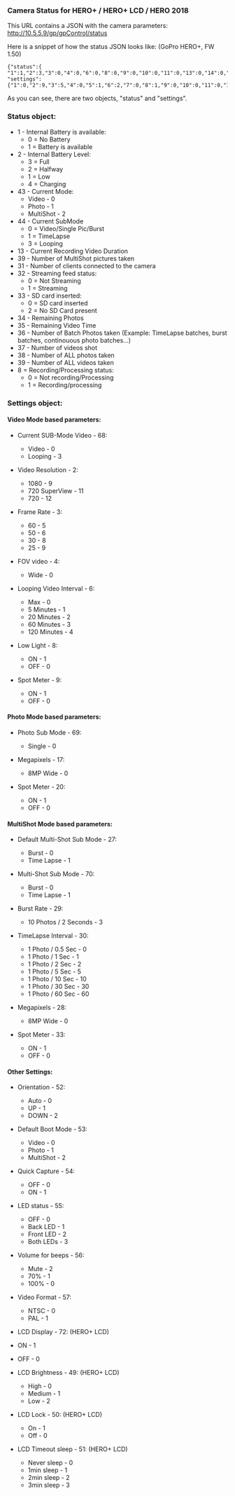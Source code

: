 ### Camera Status for HERO+ / HERO+ LCD / HERO 2018

This URL contains a JSON with the camera parameters: http://10.5.5.9/gp/gpControl/status

Here is a snippet of how the status JSON looks like: (GoPro HERO+, FW 1.50)

```
{"status":{
"1":1,"2":3,"3":0,"4":0,"6":0,"8":0,"9":0,"10":0,"11":0,"13":0,"14":0,"15":0,"16":0,"17":1,"19":0,"20":0,"21":0,"22":0,"23":0,"24":0,"26":0,"27":0,"28":0,"29":"","30":"goproheroplus","31":0,"32":0,"33":0,"34":8926,"35":9840,"36":0,"37":0,"38":0,"39":0,"40":"%10%0B%13%0B%34%3B","41":0,"42":0,"43":0,"44":3,"45":0,"46":0,"47":0,"48":0,"49":0,"54":32013910016,"55":1,"56":4,"57":0,"58":0,"59":0,"60":500,"61":2,"62":0,"63":0},
"settings": {"1":0,"2":9,"3":5,"4":0,"5":1,"6":2,"7":0,"8":1,"9":0,"10":0,"11":0,"12":0,"13":0,"14":4,"15":0,"16":0,"17":0,"18":0,"19":0,"20":0,"21":0,"22":0,"23":0,"24":0,"25":0,"26":0,"27":0,"28":0,"29":3,"30":1,"31":0,"32":10,"33":0,"34":0,"35":0,"36":0,"37":0,"38":0,"39":0,"40":0,"41":0,"42":0,"43":0,"44":0,"45":0,"46":0,"47":0,"48":0,"49":100,"50":0,"51":1,"52":1,"53":0,"54":1,"55":3,"56":0,"57":0,"58":0,"59":0,"60":8,"61":1,"62":700000,"63":1,"64":2,"65":0,"66":0,"67":0,"68":3,"69":0,"70":1,"71":0,"72":0}}
```

As you can see, there are two objects, "status" and "settings".
### Status object:

* 1 - Internal Battery is available:
  * 0 = No Battery
  * 1 = Battery is available
* 2 - Internal Battery Level:
  * 3 = Full
  * 2 = Halfway
  * 1 = Low
  * 4 = Charging
* 43 - Current Mode:
  * Video - 0
  * Photo - 1
  * MultiShot - 2
* 44 - Current SubMode
  * 0 = Video/Single Pic/Burst
  * 1 = TimeLapse
  * 3 = Looping
* 13 - Current Recording Video Duration
* 39 - Number of MultiShot pictures taken
* 31 - Number of clients connected to the camera
* 32 - Streaming feed status:
  * 0 = Not Streaming
  * 1 = Streaming
* 33 - SD card inserted:
  * 0 = SD card inserted
  * 2 = No SD Card present
* 34 - Remaining Photos
* 35 - Remaining Video Time
* 36 - Number of Batch Photos taken (Example: TimeLapse batches, burst batches, continouous photo batches...)
* 37 - Number of videos shot
* 38 - Number of ALL photos taken
* 39 - Number of ALL videos taken
* 8 = Recording/Processing status:
  * 0 = Not recording/Processing
  * 1 = Recording/processing

### Settings object:
#### Video Mode based parameters:
* Current SUB-Mode Video - 68:
  * Video - 0
  * Looping - 3

* Video Resolution - 2:
  * 1080 - 9
  * 720 SuperView - 11
  * 720 - 12

* Frame Rate - 3:
  * 60 - 5
  * 50 - 6
  * 30 - 8
  * 25 - 9

* FOV video - 4:
  * Wide - 0

* Looping Video Interval - 6:
  * Max - 0
  * 5 Minutes - 1
  * 20 Minutes - 2
  * 60 Minutes - 3
  * 120 Minutes - 4

* Low Light - 8:			
  * ON - 1
  * OFF - 0

* Spot Meter - 9:			
  * ON - 1
  * OFF - 0

#### Photo Mode based parameters:

* Photo Sub Mode - 69:
    * Single - 0

* Megapixels - 17:
    * 8MP Wide - 0


* Spot Meter - 20:
    * ON - 1
    * OFF - 0

#### MultiShot Mode based parameters:

* Default Multi-Shot Sub Mode - 27:
    * Burst - 0
    * Time Lapse - 1

* Multi-Shot Sub Mode - 70:
    * Burst - 0
    * Time Lapse - 1

* Burst Rate - 29:
    * 10 Photos / 2 Seconds - 3

* TimeLapse Interval - 30:
    * 1 Photo / 0.5 Sec - 0
    * 1 Photo / 1 Sec - 1
    * 1 Photo / 2 Sec - 2
    * 1 Photo / 5 Sec - 5
    * 1 Photo / 10 Sec - 10
    * 1 Photo / 30 Sec - 30
    * 1 Photo / 60 Sec - 60

* Megapixels - 28:
    * 8MP Wide - 0

* Spot Meter - 33:
    * ON - 1
    * OFF - 0

#### Other Settings:

* Orientation - 52:
  * Auto - 0
  * UP - 1
  * DOWN - 2

* Default Boot Mode - 53:
  * Video - 0
  * Photo - 1
  * MultiShot - 2

* Quick Capture - 54:
  * OFF - 0
  * ON - 1

* LED status - 55:
  * OFF - 0
  * Back LED - 1
  * Front LED - 2
  * Both LEDs - 3

* Volume for beeps - 56:
  * Mute - 2
  * 70% - 1
  * 100% - 0

* Video Format - 57:
  * NTSC - 0
  * PAL - 1

* LCD Display - 72: (HERO+ LCD)
 * ON - 1
 * OFF - 0
 
* LCD Brightness - 49: (HERO+ LCD)
  * High - 0
  * Medium - 1
  * Low - 2

* LCD Lock - 50: (HERO+ LCD)
  * On - 1
  * Off - 0
  
* LCD Timeout sleep - 51: (HERO+ LCD)
  * Never sleep - 0
  * 1min sleep - 1
  * 2min sleep - 2
  * 3min sleep - 3

